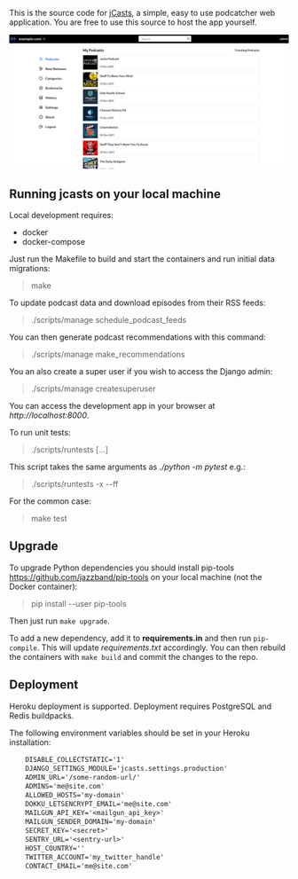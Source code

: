 This is the source code for [jCasts](https://jcasts.io), a simple, easy to use podcatcher web application. You are free to use this source to host the app yourself.

![desktop](/screenshots/desktop.png?raw=True)

## Running jcasts on your local machine

Local development requires:

* docker
* docker-compose

Just run the Makefile to build and start the containers and run initial data migrations:

> make

To update podcast data and download episodes from their RSS feeds:

> ./scripts/manage schedule_podcast_feeds

You can then generate podcast recommendations with this command:

> ./scripts/manage make_recommendations

You an also create a super user if you wish to access the Django admin:

> ./scripts/manage createsuperuser

You can access the development app in your browser at _http://localhost:8000_.

To run unit tests:

> ./scripts/runtests [...]

This script takes the same arguments as _./python -m pytest_ e.g.:

> ./scripts/runtests -x --ff

For the common case:

> make test

## Upgrade

To upgrade Python dependencies you should install pip-tools https://github.com/jazzband/pip-tools on your local machine (not the Docker container):

> pip install --user pip-tools

Then just run `make upgrade`.

To add a new dependency, add it to **requirements.in** and then run `pip-compile`. This will update *requirements.txt* accordingly. You can then rebuild the containers with `make build` and commit the changes to the repo.

## Deployment

Heroku deployment is supported. Deployment requires PostgreSQL and Redis buildpacks.

The following environment variables should be set in your Heroku installation:

```
    DISABLE_COLLECTSTATIC='1'
    DJANGO_SETTINGS_MODULE='jcasts.settings.production'
    ADMIN_URL='/some-random-url/'
    ADMINS='me@site.com'
    ALLOWED_HOSTS='my-domain'
    DOKKU_LETSENCRYPT_EMAIL='me@site.com'
    MAILGUN_API_KEY='<mailgun_api_key>'
    MAILGUN_SENDER_DOMAIN='my-domain'
    SECRET_KEY='<secret>'
    SENTRY_URL='<sentry-url>'
    HOST_COUNTRY=''
    TWITTER_ACCOUNT='my_twitter_handle'
    CONTACT_EMAIL='me@site.com'
```

